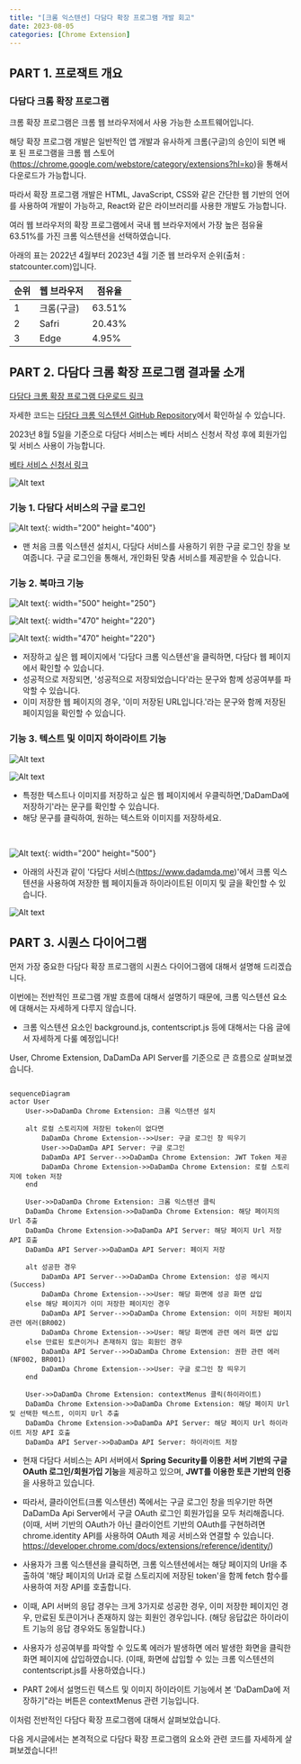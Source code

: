 ```yaml
---
title: "[크롬 익스텐션] 다담다 확장 프로그램 개발 회고"
date: 2023-08-05
categories: [Chrome Extension]
---
```

<script src="https://cdn.jsdelivr.net/npm/mermaid/dist/mermaid.min.js"></script>

## PART 1. 프로잭트 개요

### 다담다 크롬 확장 프로그램
크롬 확장 프로그램은 크롬 웹 브라우저에서 사용 가능한 소프트웨어입니다.

해당 확장 프로그램 개발은 일반적인 앱 개발과 유사하게 크롬(구글)의 승인이 되면 배포 된 프로그램을 크롬 웹 스토어(https://chrome.google.com/webstore/category/extensions?hl=ko)을 통해서 다운로드가 가능합니다.

따라서 확장 프로그램 개발은 HTML, JavaScript, CSS와 같은 간단한 웹 기반의 언어를 사용하여 개발이 가능하고, React와 같은 라이브러리를 사용한 개발도 가능합니다.

여러 웹 브라우저의 확장 프로그램에서 국내 웹 브라우저에서 가장 높은 점유율 63.51%를 가진 크롬 익스텐션을 선택하였습니다.

아래의 표는 2022년 4월부터 2023년 4월 기준 웹 브라우저 순위(출처 : statcounter.com)입니다.

|순위|웹 브라우저|점유율|
|------|---|---|
|1|크롬(구글)|63.51%|
|2|Safri|20.43%|
|3|Edge|4.95%|

## PART 2. 다담다 크롬 확장 프로그램 결과물 소개

<a href="https://chrome.google.com/webstore/detail/dadamda/kgaiabolccidmgihificdfaimdlfmcfj?hl=ko"> 다담다 크롬 확장 프로그램 다운로드 링크 </a>


자세한 코드는 <a href="https://github.com/SWM-team-forever/dadamda-chrome-extension"> 다담다 크롬 익스텐션 GitHub Repository</a>에서 확인하실 수 있습니다.

2023년 8월 5일을 기준으로 다담다 서비스는 베타 서비스 신청서 작성 후에 회원가입 및 서비스 사용이 가능합니다.

<a href = "https://forms.gle/rrqnNShVxzaRkQvq9"> 베타 서비스 신청서 링크 </a>

![Alt text](/assets/img/2023-08-05/image-1.png)

### 기능 1. 다담다 서비스의 구글 로그인
![Alt text](/assets/img/2023-08-05/image-2.png){: width="200" height="400"}

- 맨 처음 크롬 익스텐션 설치시, 다담다 서비스를 사용하기 위한 구글 로그인 창을 보여줍니다.
구글 로그인을 통해서, 개인화된 맞춤 서비스를 제공받을 수 있습니다.

### 기능 2. 북마크 기능
![Alt text](/assets/img/2023-08-05/image-6.png){: width="500" height="250"}

![Alt text](/assets/img/2023-08-05/image-5.png){: width="470" height="220"}

![Alt text](/assets/img/2023-08-05/image-3.png){: width="470" height="220"}

- 저장하고 싶은 웹 페이지에서 '다담다 크롬 익스텐션'을 클릭하면, 다담다 웹 페이지에서 확인할 수 있습니다.
- 성공적으로 저장되면, '성공적으로 저장되었습니다'라는 문구와 함께 성공여부를 파악할 수 있습니다.
- 이미 저장한 웹 페이지의 경우, '이미 저장된 URL입니다.'라는 문구와 함께 저장된 페이지임을 확인할 수 있습니다.

### 기능 3. 텍스트 및 이미지 하이라이트 기능
![Alt text](/assets/img/2023-08-05/image-4.png)

![Alt text](/assets/img/2023-08-05/image-7.png)

- 특정한 텍스트나 이미지를 저장하고 싶은 웹 페이지에서 우클릭하면,'DaDamDa에 저장하기'라는 문구를 확인할 수 있습니다.
- 해당 문구를 클릭하여, 원하는 텍스트와 이미지를 저장하세요.

<br/>

![Alt text](/assets/img/2023-08-05/image-8.png){: width="200" height="500"}

- 아래의 사진과 같이 '다담다 서비스(https://www.dadamda.me)'에서 크롬 익스텐션을 사용하여 저장한 웹 페이지들과 하이라이트된 이미지 및 글을 확인할 수 있습니다.

![Alt text](/assets/img/2023-08-05/image-9.png)

## PART 3. 시퀀스 다이어그램

먼저 가장 중요한 다담다 확장 프로그램의 시퀀스 다이어그램에 대해서 설명해 드리겠습니다.

이번에는 전반적인 프로그램 개발 흐름에 대해서 설명하기 때문에, 크롬 익스텐션 요소에 대해서는 자세하게 다루지 않습니다.

- 크롬 익스텐션 요소인 background.js, contentscript.js 등에 대해서는 다음 글에서 자세하게 다룰 예정입니다!

User, Chrome Extension, DaDamDa API Server를 기준으로 큰 흐름으로 살펴보겠습니다.

<pre><code class="language-mermaid">
sequenceDiagram
actor User
    User->>DaDamDa Chrome Extension: 크롬 익스텐션 설치 

    alt 로컬 스토리지에 저장된 token이 없다면
        DaDamDa Chrome Extension-->>User: 구글 로그인 창 띄우기
        User->>DaDamDa API Server: 구글 로그인
        DaDamDa API Server-->>DaDamDa Chrome Extension: JWT Token 제공
        DaDamDa Chrome Extension->>DaDamDa Chrome Extension: 로컬 스토리지에 token 저장
    end

    User->>DaDamDa Chrome Extension: 크롬 익스텐션 클릭
    DaDamDa Chrome Extension->>DaDamDa Chrome Extension: 해당 페이지의 Url 추출
    DaDamDa Chrome Extension->>DaDamDa API Server: 해당 페이지 Url 저장 API 호출
    DaDamDa API Server->>DaDamDa API Server: 페이지 저장

    alt 성공한 경우
        DaDamDa API Server-->>DaDamDa Chrome Extension: 성공 메시지(Success)
        DaDamDa Chrome Extension-->>User: 해당 화면에 성공 화면 삽입
    else 해당 페이지가 이미 저장한 페이지인 경우
        DaDamDa API Server-->>DaDamDa Chrome Extension: 이미 저장된 페이지 관련 에러(BR002)
        DaDamDa Chrome Extension-->>User: 해당 화면에 관련 에러 화면 삽입
    else 만료된 토큰이거나 존재하지 않는 회원인 경우
        DaDamDa API Server-->>DaDamDa Chrome Extension: 권한 관련 에러(NF002, BR001)
        DaDamDa Chrome Extension-->>User: 구글 로그인 창 띄우기
    end
    
    User->>DaDamDa Chrome Extension: contextMenus 클릭(하이라이트)
    DaDamDa Chrome Extension->>DaDamDa Chrome Extension: 해당 페이지 Url 및 선택한 텍스트, 이미지 Url 추출
    DaDamDa Chrome Extension->>DaDamDa API Server: 해당 페이지 Url 하이라이트 저장 API 호출
    DaDamDa API Server->>DaDamDa API Server: 하이라이트 저장
</code></pre>

- 현재 다담다 서비스는 API 서버에서 **Spring Security를 이용한 서버 기반의 구글 OAuth 로그인/회원가입 기능**을 제공하고 있으며, **JWT를 이용한 토큰 기반의 인증**을 사용하고 있습니다.

- 따라서, 클라이언트(크롬 익스텐션) 쪽에서는 구글 로그인 창을 띄우기만 하면 DaDamDa Api Server에서 구글 OAuth 로그인 회원가입을 모두 처리해줍니다.
(이때, 서버 기반의 OAuth가 아닌 클라이언트 기반의 OAuth를 구현하려면 chrome.identity API를 사용하여 OAuth 제공 서비스와 연결할 수 있습니다. https://developer.chrome.com/docs/extensions/reference/identity/)

- 사용자가 크롬 익스텐션을 클릭하면, 크롬 익스텐션에서는 해당 페이지의 Url을 추출하여 '해당 페이지의 Url과 로컬 스토리지에 저장된 token'을 함께 fetch 함수를 사용하여 저장 API를 호출합니다.
- 이때, API 서버의 응답 경우는 크게 3가지로 성공한 경우, 이미 저장한 페이지인 경우, 만료된 토큰이거나 존재하지 않는 회원인 경우입니다.
(해당 응답값은 하이라이트 기능의 응답 경우와도 동일합니다.)

- 사용자가 성공여부를 파악할 수 있도록 에러가 발생하면 에러 발생한 화면을 클릭한 화면 페이지에 삽입하였습니다.
(이때, 화면에 삽입할 수 있는 크롬 익스텐션의 contentscript.js를 사용하였습니다.)

- PART 2에서 설명드린 텍스트 및 이미지 하이라이트 기능에서 본 'DaDamDa에 저장하기"라는 버튼은 contextMenus 관련 기능입니다.

이처럼 전반적인 다담다 확장 프로그램에 대해서 살펴보았습니다. 

다음 게시글에서는 본격적으로 다담다 확장 프로그램의 요소와 관련 코드를 자세하게 살펴보겠습니다!!

<script>
    mermaid.initialize({startOnLoad:true});
    window.mermaid.init(undefined, document.querySelectorAll('.language-mermaid'));
</script>